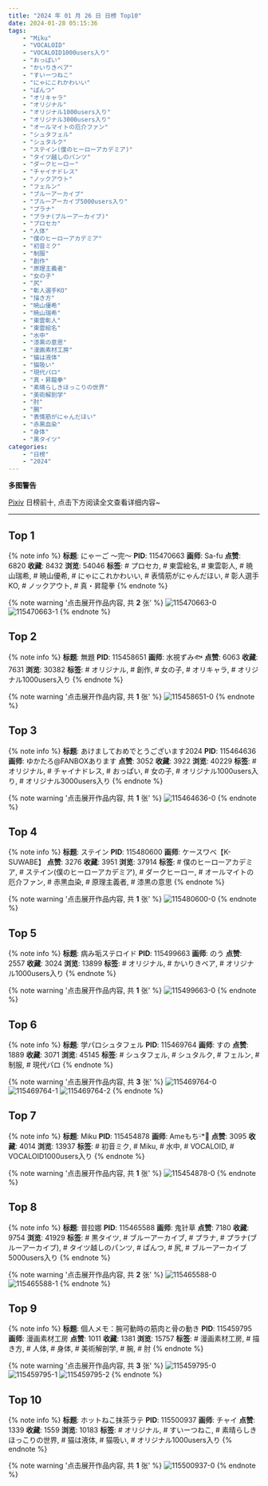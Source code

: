 ```yaml
---
title: "2024 年 01 月 26 日 日榜 Top10"
date: 2024-01-28 05:15:36
tags:
    - "Miku"
    - "VOCALOID"
    - "VOCALOID1000users入り"
    - "おっぱい"
    - "かいりきベア"
    - "すいーつねこ"
    - "にゃにこれかわいい"
    - "ぱんつ"
    - "オリキャラ"
    - "オリジナル"
    - "オリジナル1000users入り"
    - "オリジナル3000users入り"
    - "オールマイトの厄介ファン"
    - "シュタフェル"
    - "シュタルク"
    - "ステイン(僕のヒーローアカデミア)"
    - "タイツ越しのパンツ"
    - "ダークヒーロー"
    - "チャイナドレス"
    - "ノックアウト"
    - "フェルン"
    - "ブルーアーカイブ"
    - "ブルーアーカイブ5000users入り"
    - "プラナ"
    - "プラナ(ブルーアーカイブ)"
    - "プロセカ"
    - "人体"
    - "僕のヒーローアカデミア"
    - "初音ミク"
    - "制服"
    - "創作"
    - "原理主義者"
    - "女の子"
    - "尻"
    - "彰人選手KO"
    - "描き方"
    - "暁山優希"
    - "暁山瑞希"
    - "東雲彰人"
    - "東雲絵名"
    - "水中"
    - "漆黒の意思"
    - "漫画素材工房"
    - "猫は液体"
    - "猫吸い"
    - "現代パロ"
    - "真・昇龍拳"
    - "素晴らしきほっこりの世界"
    - "美術解剖学"
    - "肘"
    - "腕"
    - "表情筋がにゃんだほい"
    - "赤黒血染"
    - "身体"
    - "黒タイツ"
categories:
    - "日榜"
    - "2024"
---
```


<i class="fa fa-triangle-exclamation"></i>**多图警告**<i class="fa fa-triangle-exclamation"></i>

[Pixiv](https://www.pixiv.net/) 日榜前十, 点击下方阅读全文查看详细内容~

<!-- more -->

---

## Top 1

{% note info %}
**标题**: にゃーご ～完～
**PID**: 115470663 **画师**: Sa-fu
**点赞**: 6820 **收藏**: 8432 **浏览**: 54046
**标签**: # プロセカ, # 東雲絵名, # 東雲彰人, # 暁山瑞希, # 暁山優希, # にゃにこれかわいい, # 表情筋がにゃんだほい, # 彰人選手KO, # ノックアウト, # 真・昇龍拳
{% endnote %}

{% note warning '点击展开作品内容, 共 **2** 张' %}
![115470663-0](https://i.pixiv.re/img-original/img/2024/01/25/18/36/42/115470663_p0.jpg)
![115470663-1](https://i.pixiv.re/img-original/img/2024/01/25/18/36/42/115470663_p1.jpg)
{% endnote %}

## Top 2

{% note info %}
**标题**: 無題
**PID**: 115458651 **画师**: 水視ずみ🐟
**点赞**: 6063 **收藏**: 7631 **浏览**: 30382
**标签**: # オリジナル, # 創作, # 女の子, # オリキャラ, # オリジナル1000users入り
{% endnote %}

{% note warning '点击展开作品内容, 共 **1** 张' %}
![115458651-0](https://i.pixiv.re/img-original/img/2024/01/25/03/59/49/115458651_p0.png)
{% endnote %}

## Top 3

{% note info %}
**标题**: あけましておめでとうございます2024
**PID**: 115464636 **画师**: ゆかたろ@FANBOXあります
**点赞**: 3052 **收藏**: 3922 **浏览**: 40229
**标签**: # オリジナル, # チャイナドレス, # おっぱい, # 女の子, # オリジナル1000users入り, # オリジナル3000users入り
{% endnote %}

{% note warning '点击展开作品内容, 共 **1** 张' %}
![115464636-0](https://i.pixiv.re/img-original/img/2024/01/25/12/39/14/115464636_p0.png)
{% endnote %}

## Top 4

{% note info %}
**标题**: ステイン
**PID**: 115480600 **画师**: ケースワベ【K-SUWABE】
**点赞**: 3276 **收藏**: 3951 **浏览**: 37914
**标签**: # 僕のヒーローアカデミア, # ステイン(僕のヒーローアカデミア), # ダークヒーロー, # オールマイトの厄介ファン, # 赤黒血染, # 原理主義者, # 漆黒の意思
{% endnote %}

{% note warning '点击展开作品内容, 共 **1** 张' %}
![115480600-0](https://i.pixiv.re/img-original/img/2024/01/26/00/01/06/115480600_p0.jpg)
{% endnote %}

## Top 5

{% note info %}
**标题**: 病み垢ステロイド
**PID**: 115499663 **画师**: のう
**点赞**: 2557 **收藏**: 3024 **浏览**: 13899
**标签**: # オリジナル, # かいりきベア, # オリジナル1000users入り
{% endnote %}

{% note warning '点击展开作品内容, 共 **1** 张' %}
![115499663-0](https://i.pixiv.re/img-original/img/2024/01/26/20/05/09/115499663_p0.jpg)
{% endnote %}

## Top 6

{% note info %}
**标题**: 学パロシュタフェル
**PID**: 115469764 **画师**: すの
**点赞**: 1889 **收藏**: 3071 **浏览**: 45145
**标签**: # シュタフェル, # シュタルク, # フェルン, # 制服, # 現代パロ
{% endnote %}

{% note warning '点击展开作品内容, 共 **3** 张' %}
![115469764-0](https://i.pixiv.re/img-original/img/2024/01/25/18/00/20/115469764_p0.png)
![115469764-1](https://i.pixiv.re/img-original/img/2024/01/25/18/00/20/115469764_p1.png)
![115469764-2](https://i.pixiv.re/img-original/img/2024/01/25/18/00/20/115469764_p2.png)
{% endnote %}

## Top 7

{% note info %}
**标题**: Miku
**PID**: 115454878 **画师**: Ameもちᵕ̈*🍭
**点赞**: 3095 **收藏**: 4014 **浏览**: 13937
**标签**: # 初音ミク, # Miku, # 水中, # VOCALOID, # VOCALOID1000users入り
{% endnote %}

{% note warning '点击展开作品内容, 共 **1** 张' %}
![115454878-0](https://i.pixiv.re/img-original/img/2024/01/25/00/23/10/115454878_p0.jpg)
{% endnote %}

## Top 8

{% note info %}
**标题**: 普拉娜
**PID**: 115465588 **画师**: 鬼针草
**点赞**: 7180 **收藏**: 9754 **浏览**: 41929
**标签**: # 黒タイツ, # ブルーアーカイブ, # プラナ, # プラナ(ブルーアーカイブ), # タイツ越しのパンツ, # ぱんつ, # 尻, # ブルーアーカイブ5000users入り
{% endnote %}

{% note warning '点击展开作品内容, 共 **2** 张' %}
![115465588-0](https://i.pixiv.re/img-original/img/2024/01/25/13/47/34/115465588_p0.jpg)
![115465588-1](https://i.pixiv.re/img-original/img/2024/01/25/13/47/34/115465588_p1.jpg)
{% endnote %}

## Top 9

{% note info %}
**标题**: 個人メモ：腕可動時の筋肉と骨の動き
**PID**: 115459795 **画师**: 漫画素材工房
**点赞**: 1011 **收藏**: 1381 **浏览**: 15757
**标签**: # 漫画素材工房, # 描き方, # 人体, # 身体, # 美術解剖学, # 腕, # 肘
{% endnote %}

{% note warning '点击展开作品内容, 共 **3** 张' %}
![115459795-0](https://i.pixiv.re/img-original/img/2024/01/25/06/00/06/115459795_p0.jpg)
![115459795-1](https://i.pixiv.re/img-original/img/2024/01/25/06/00/06/115459795_p1.jpg)
![115459795-2](https://i.pixiv.re/img-original/img/2024/01/25/06/00/06/115459795_p2.jpg)
{% endnote %}

## Top 10

{% note info %}
**标题**: ホットねこ抹茶ラテ
**PID**: 115500937 **画师**: チャイ
**点赞**: 1339 **收藏**: 1559 **浏览**: 10183
**标签**: # オリジナル, # すいーつねこ, # 素晴らしきほっこりの世界, # 猫は液体, # 猫吸い, # オリジナル1000users入り
{% endnote %}

{% note warning '点击展开作品内容, 共 **1** 张' %}
![115500937-0](https://i.pixiv.re/img-original/img/2024/01/26/20/55/40/115500937_p0.png)
{% endnote %}
